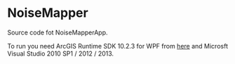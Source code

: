 # NoiseMapper
Source code fot NoiseMapperApp.

To run you need ArcGIS Runtime SDK 10.2.3 for WPF from [here](http://resources.arcgis.com/en/communities/runtime-wpf/) and Microsft Visual Studio 2010 SP1 / 2012 / 2013.
